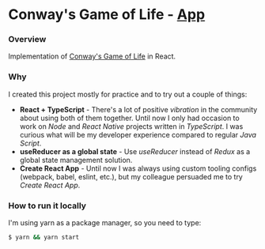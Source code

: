 # Conway's Game of Life - [App](https://kozielt.github.io/game-of-life-ts/)

### Overview
Implementation of [Conway's Game of Life](https://en.wikipedia.org/wiki/Conway%27s_Game_of_Life) in React.  

### Why
I created this project mostly for practice and to try out a couple of things:
- **React + TypeScript** - There's a lot of positive *vibration* in the community about using both of them together. Until now I only had occasion to work on *Node* and *React Native* projects written in *TypeScript*. I was curious what will be my developer experience compared to regular *Java Script*.  
- **useReducer as a global state** - Use *useReducer* instead of *Redux* as a global state management solution.
- **Create React App** - Until now I was always using custom tooling configs (webpack, babel, eslint, etc.), but my colleague persuaded me to try *Create React App*.

### How to run it locally
I'm using yarn as a package manager, so you need to type: 

```bash
$ yarn && yarn start 
```
